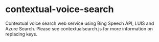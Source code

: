 # contextual-voice-search
Contextual voice search web service using Bing Speech API, LUIS and Azure Search.
Please see contextualsearch.js for more information on replacing keys. 
